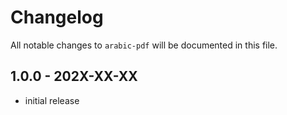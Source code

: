 # Changelog

All notable changes to `arabic-pdf` will be documented in this file.

## 1.0.0 - 202X-XX-XX

- initial release
